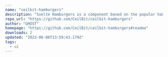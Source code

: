 ```yaml
---
name: "ceilbit-hamburgers"
description: "Svelte Hamburgers is a component based on the popular hamburgers.css"
repo_url: "https://github.com/CeilBit/ceilbit-hamburgers"
author: "GHOST"
homepage: "https://github.com/CeilBit/ceilbit-hamburgers#readme"
downloads: 2
updated: "2023-06-08T13:59:43.179Z"
tags: 
  - ui
---
```

